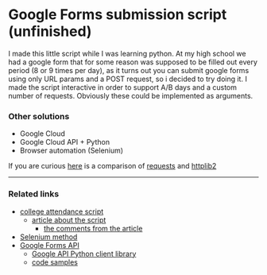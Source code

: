 # Google Forms submission script (unfinished)

I made this little script while I was learning python. At my high school we had a google form that for some reason was supposed to be filled out every period (8 or 9 times per day), as it turns out you can submit google forms using only URL params and a POST request, so i decided to try doing it. I made the script interactive in order to support A/B days and a custom number of requests. Obviously these could be implemented as arguments.

### Other solutions
- Google Cloud
- Google Cloud API + Python
- Browser automation (Selenium)

If you are curious [here](https://news.ycombinator.com/item?id=2883863) is a comparison of [requests](https://github.com/psf/requests) and [httplib2](https://github.com/httplib2/httplib2)

---

### Related links

- [college attendance script](https://github.com/jamesshah/GoogleForm-AutoFill)
  - [article about the script](https://dev.to/jamesshah/how-i-automated-the-google-form-filling-for-my-college-attendance-using-python-3ao1)
     - [the comments from the article](https://dev.to/jamesshah/how-i-automated-the-google-form-filling-for-my-college-attendance-using-python-3ao1#comments)
- [Selenium method](https://t[renegadecoder.com/code/write-a-python-script-to-autogenerate-google-form-responses/)
- [Google Forms API](https://developers.google.com/forms/api)
  - [Google API Python client library](https://github.com/googleapis/google-api-python-client)
  - [code samples](https://github.com/googleworkspace/python-samples/tree/main/forms)
